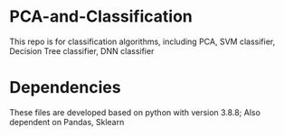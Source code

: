 # PCA-and-Classification
This repo is for classification algorithms, including PCA, SVM classifier, Decision Tree classifier, DNN classifier

# Dependencies
These files are developed based on python with version 3.8.8;
Also dependent on Pandas, Sklearn
